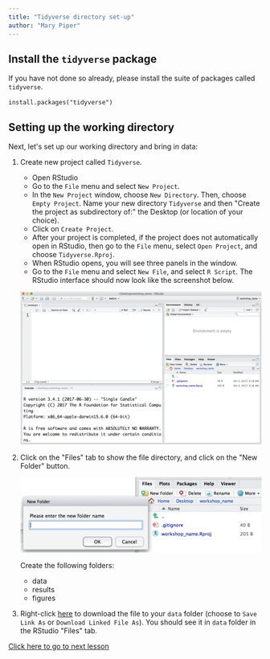 ```yaml
---
title: "Tidyverse directory set-up"
author: "Mary Piper"
---
```


## Install the `tidyverse` package

If you have not done so already, please install the suite of packages called `tidyverse`.

```
install.packages("tidyverse")
```

## Setting up the working directory

Next, let's set up our working directory and bring in data:

1. Create new project called `Tidyverse`.
	
	- Open RStudio
	- Go to the `File` menu and select `New Project`.
	- In the `New Project` window, choose `New Directory`. Then, choose `Empty Project`. Name your new directory `Tidyverse` and then "Create the project as subdirectory of:" the Desktop (or location of your choice).
	- Click on `Create Project`.
	- After your project is completed, if the project does not automatically open in RStudio, then go to the `File` menu, select `Open Project`, and choose `Tidyverse.Rproj`.
	- When RStudio opens, you will see three panels in the window.
	- Go to the `File` menu and select `New File`, and select `R Script`. The RStudio interface should now look like the screenshot below.

	![RStudio interface](../img/generic_rstudio_interface.png)

2. Click on the "Files" tab to show the file directory, and click on the "New Folder" button.

	![RStudio interface](../img/generic_wd_setup.png)

	Create the following folders:
	
	- data
	- results
	- figures
	
3. Right-click [here](../data/gprofiler_results_Mov10oe.csv) to download the file to your `data` folder (choose to `Save Link As` or `Download Linked File As`). You should see it in `data` folder in the RStudio "Files" tab.

[Click here to go to next lesson](https://hbctraining.github.io/Training-modules/Tidyverse_ggplot2/lessons/intro_tidyverse.html)
